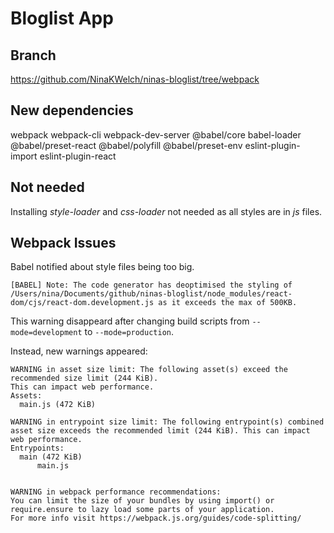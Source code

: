 # Bloglist App

## Branch

https://github.com/NinaKWelch/ninas-bloglist/tree/webpack

## New dependencies

webpack
webpack-cli
webpack-dev-server
@babel/core
babel-loader
@babel/preset-react
@babel/polyfill
@babel/preset-env
eslint-plugin-import
eslint-plugin-react

## Not needed

Installing  _style-loader_ and _css-loader_ not needed as all styles are in _js_ files.


##  Webpack Issues

Babel notified about style files being too big.

```
[BABEL] Note: The code generator has deoptimised the styling of /Users/nina/Documents/github/ninas-bloglist/node_modules/react-dom/cjs/react-dom.development.js as it exceeds the max of 500KB.
```

This warning disappeard after changing build scripts from `--mode=development` to `--mode=production`.

Instead, new warnings appeared:

```
WARNING in asset size limit: The following asset(s) exceed the recommended size limit (244 KiB).
This can impact web performance.
Assets: 
  main.js (472 KiB)

WARNING in entrypoint size limit: The following entrypoint(s) combined asset size exceeds the recommended limit (244 KiB). This can impact web performance.
Entrypoints:
  main (472 KiB)
      main.js


WARNING in webpack performance recommendations: 
You can limit the size of your bundles by using import() or require.ensure to lazy load some parts of your application.
For more info visit https://webpack.js.org/guides/code-splitting/
```
